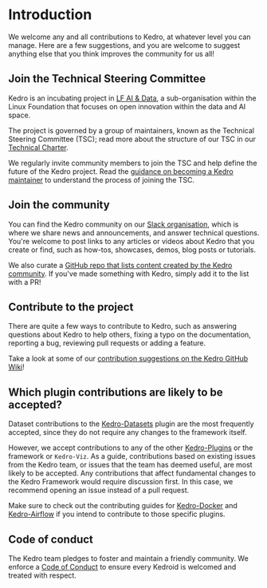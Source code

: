 # Introduction

We welcome any and all contributions to Kedro, at whatever level you can manage. Here are a few suggestions, and you are welcome to suggest anything else that you think improves the community for us all!

## Join the Technical Steering Committee
Kedro is an incubating project in [LF AI & Data](https://lfaidata.foundation/), a sub-organisation within the Linux Foundation that focuses on open innovation within the data and AI space.

The project is governed by a group of maintainers, known as the Technical Steering Committee (TSC); read more about the structure of our TSC in our [Technical Charter](./kedro_technical_charter.pdf).

We regularly invite community members to join the TSC and help define the future of the Kedro project. Read the [guidance on becoming a Kedro maintainer](https://docs.kedro.org/en/stable/contribution/technical_steering_committee.html) to understand the process of joining the TSC.

## Join the community

You can find the Kedro community on our [Slack organisation](https://slack.kedro.org/), which is where we share news and announcements, and answer technical questions. You're welcome to post links to any articles or videos about Kedro that you create or find, such as how-tos, showcases, demos, blog posts or tutorials.

We also curate a [GitHub repo that lists content created by the Kedro community](https://github.com/kedro-org/awesome-kedro). If you've made something with Kedro, simply add it to the list with a PR!

## Contribute to the project

There are quite a few ways to contribute to Kedro, such as answering questions about Kedro to help others, fixing a typo on the documentation, reporting a bug, reviewing pull requests or adding a feature.

Take a look at some of our [contribution suggestions on the Kedro GitHub Wiki](https://github.com/kedro-org/kedro/wiki/Contribute-to-Kedro)!

## Which plugin contributions are likely to be accepted?

Dataset contributions to the [Kedro-Datasets](https://github.com/kedro-org/kedro-plugins/tree/main/kedro-datasets) plugin are the most frequently accepted, since they do not require any changes to the framework itself. 

However, we accept contributions to any of the other [Kedro-Plugins](https://github.com/kedro-org/kedro-plugins) or the framework or `Kedro-Viz`. As a guide, contributions based on existing issues from the Kedro team, or issues that the team has deemed useful, are most likely to be accepted. Any contributions that affect fundamental changes to the Kedro Framework would require discussion first. In this case, we recommend opening an issue instead of a pull request.

Make sure to check out the contributing guides for [Kedro-Docker](https://github.com/kedro-org/kedro-plugins/blob/main/kedro-docker/CONTRIBUTING.md) and [Kedro-Airflow](https://github.com/kedro-org/kedro-plugins/blob/main/kedro-airflow/CONTRIBUTING.md) if you intend to contribute to those specific plugins.

## Code of conduct

The Kedro team pledges to foster and maintain a friendly community. We enforce a [Code of Conduct](./CODE_OF_CONDUCT.md) to ensure every Kedroid is welcomed and treated with respect.